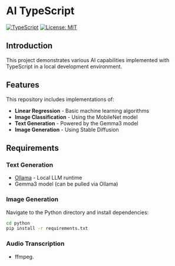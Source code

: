 # AI TypeScript

[![TypeScript](https://img.shields.io/badge/TypeScript-Ready-blue.svg)](https://www.typescriptlang.org/)
[![License: MIT](https://img.shields.io/badge/License-MIT-yellow.svg)](https://opensource.org/licenses/MIT)

## Introduction

This project demonstrates various AI capabilities implemented with TypeScript in a local development environment.

## Features

This repository includes implementations of:

- **Linear Regression** - Basic machine learning algorithms
- **Image Classification** - Using the MobileNet model
- **Text Generation** - Powered by the Gemma3 model
- **Image Generation** - Using Stable Diffusion

## Requirements

### Text Generation
- [Ollama](https://ollama.ai/) - Local LLM runtime
- Gemma3 model (can be pulled via Ollama)

### Image Generation
Navigate to the Python directory and install dependencies:

```bash
cd python
pip install -r requirements.txt
```

### Audio Transcription
- ffmpeg.